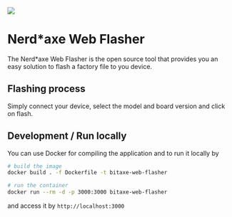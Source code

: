 [![](https://dcbadge.vercel.app/api/server/3E8ca2dkcC)](https://discord.gg/3E8ca2dkcC)

# Nerd*axe Web Flasher

The Nerd*axe Web Flasher is the open source tool that provides you an easy solution to flash a factory file to you device.

## Flashing process

Simply connect your device, select the model and board version and click on flash.

## Development / Run locally

You can use Docker for compiling the application and to run it locally by

```bash
# build the image
docker build . -f Dockerfile -t bitaxe-web-flasher

# run the container
docker run --rm -d -p 3000:3000 bitaxe-web-flasher
```

and access it by `http://localhost:3000`